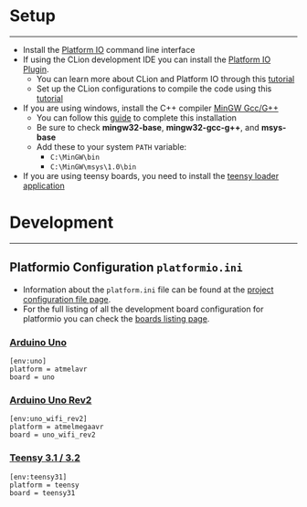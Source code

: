 # Setup

----

* Install the [Platform IO](https://platformio.org/install/cli) command line interface
* If using the CLion development IDE you can install
  the [Platform IO Plugin](https://plugins.jetbrains.com/plugin/13922-platformio-for-clion).
    * You can learn more about CLion and Platform IO through
      this [tutorial](https://blog.jetbrains.com/clion/2020/08/arduino-from-hobby-to-prof-p1/)
    * Set up the CLion configurations to compile the code using this [tutorial](https://docs.platformio.org/enable/latest/integration/ide/clion.html)
* If you are using windows, install the C++ compiler [MinGW Gcc/G++](https://sourceforge.net/projects/mingw/files/latest/download)
    * You can follow this [guide](https://www.ics.uci.edu/~pattis/common/handouts/mingweclipse/mingw.html) to complete
      this installation
    * Be sure to check __mingw32-base__, __mingw32-gcc-g++__, and __msys-base__
    * Add these to your system `PATH` variable:
        * `C:\MinGW\bin`
        * `C:\MinGW\msys\1.0\bin`
* If you are using teensy boards, you need to install the [teensy loader application](https://www.pjrc.com/teensy/loader.html)

# Development

----

## Platformio Configuration `platformio.ini`

* Information about the `platform.ini` file can be found at the [project configuration file page](https://docs.platformio.org/en/latest/projectconf/index.html).
* For the full listing of all the development board configuration for platformio you can check the [boards listing page](https://docs.platformio.org/en/latest/boards/).

### [Arduino Uno](https://docs.platformio.org/en/latest/boards/atmelavr/uno.html)

```pio
[env:uno]
platform = atmelavr
board = uno
```

### [Arduino Uno Rev2](https://docs.platformio.org/en/latest/boards/atmelmegaavr/uno_wifi_rev2.html)

```pio
[env:uno_wifi_rev2]
platform = atmelmegaavr
board = uno_wifi_rev2
```

### [Teensy 3.1 / 3.2](https://docs.platformio.org/en/latest/boards/teensy/teensy31.html)

```pio
[env:teensy31]
platform = teensy
board = teensy31
```